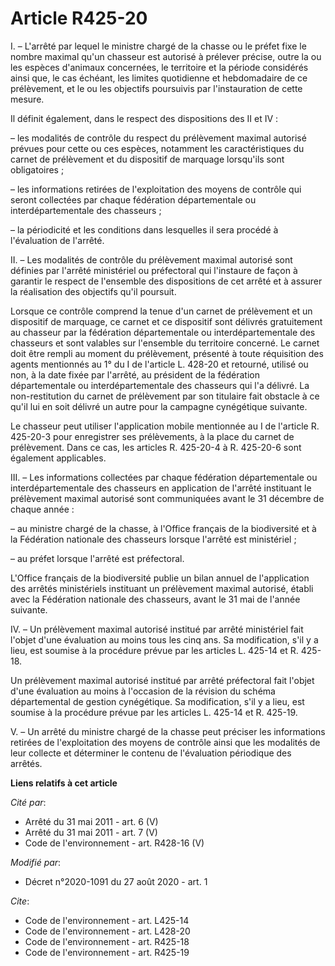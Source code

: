 # Article R425-20

I. – L'arrêté par lequel le ministre chargé de la chasse ou le préfet fixe le nombre maximal qu'un chasseur est autorisé à
prélever précise, outre la ou les espèces d'animaux concernées, le territoire et la période considérés ainsi que, le cas
échéant, les limites quotidienne et hebdomadaire de ce prélèvement, et le ou les objectifs poursuivis par l'instauration de
cette mesure.

Il définit également, dans le respect des dispositions des II et IV :

– les modalités de contrôle du respect du prélèvement maximal autorisé prévues pour cette ou ces espèces, notamment les
caractéristiques du carnet de prélèvement et du dispositif de marquage lorsqu'ils sont obligatoires ;

– les informations retirées de l'exploitation des moyens de contrôle qui seront collectées par chaque fédération
départementale ou interdépartementale des chasseurs ;

– la périodicité et les conditions dans lesquelles il sera procédé à l'évaluation de l'arrêté.

II. – Les modalités de contrôle du prélèvement maximal autorisé sont définies par l'arrêté ministériel ou préfectoral qui
l'instaure de façon à garantir le respect de l'ensemble des dispositions de cet arrêté et à assurer la réalisation des
objectifs qu'il poursuit.

Lorsque ce contrôle comprend la tenue d'un carnet de prélèvement et un dispositif de marquage, ce carnet et ce dispositif
sont délivrés gratuitement au chasseur par la fédération départementale ou interdépartementale des chasseurs et sont valables
sur l'ensemble du territoire concerné. Le carnet doit être rempli au moment du prélèvement, présenté à toute réquisition des
agents mentionnés au 1° du I de l'article L. 428-20 et retourné, utilisé ou non, à la date fixée par l'arrêté, au président
de la fédération départementale ou interdépartementale des chasseurs qui l'a délivré. La non-restitution du carnet de
prélèvement par son titulaire fait obstacle à ce qu'il lui en soit délivré un autre pour la campagne cynégétique suivante.

Le chasseur peut utiliser l'application mobile mentionnée au I de l'article R. 425-20-3 pour enregistrer ses prélèvements, à
la place du carnet de prélèvement. Dans ce cas, les articles R. 425-20-4 à R. 425-20-6 sont également applicables.

III. – Les informations collectées par chaque fédération départementale ou interdépartementale des chasseurs en application
de l'arrêté instituant le prélèvement maximal autorisé sont communiquées avant le 31 décembre de chaque année :

– au ministre chargé de la chasse, à l'Office français de la biodiversité et à la Fédération nationale des chasseurs lorsque
l'arrêté est ministériel ;

– au préfet lorsque l'arrêté est préfectoral.

L'Office français de la biodiversité publie un bilan annuel de l'application des arrêtés ministériels instituant un
prélèvement maximal autorisé, établi avec la Fédération nationale des chasseurs, avant le 31 mai de l'année suivante.

IV. – Un prélèvement maximal autorisé institué par arrêté ministériel fait l'objet d'une évaluation au moins tous les cinq
ans. Sa modification, s'il y a lieu, est soumise à la procédure prévue par les articles L. 425-14 et R. 425-18.

Un prélèvement maximal autorisé institué par arrêté préfectoral fait l'objet d'une évaluation au moins à l'occasion de la
révision du schéma départemental de gestion cynégétique. Sa modification, s'il y a lieu, est soumise à la procédure prévue
par les articles L. 425-14 et R. 425-19.

V. – Un arrêté du ministre chargé de la chasse peut préciser les informations retirées de l'exploitation des moyens de
contrôle ainsi que les modalités de leur collecte et déterminer le contenu de l'évaluation périodique des arrêtés.

**Liens relatifs à cet article**

_Cité par_:

  - Arrêté du 31 mai 2011 - art. 6 (V)
  - Arrêté du 31 mai 2011 - art. 7 (V)
  - Code de l'environnement - art. R428-16 (V)

_Modifié par_:

  - Décret n°2020-1091 du 27 août 2020 - art. 1

_Cite_:

  - Code de l'environnement - art. L425-14
  - Code de l'environnement - art. L428-20
  - Code de l'environnement - art. R425-18
  - Code de l'environnement - art. R425-19
